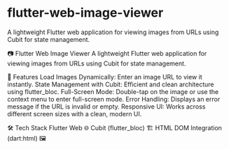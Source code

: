 # flutter-web-image-viewer
A lightweight Flutter web application for viewing images from URLs using Cubit for state management.

📷 Flutter Web Image Viewer
A lightweight Flutter web application for viewing images from URLs using Cubit for state management.

🚀 Features
Load Images Dynamically: Enter an image URL to view it instantly.
State Management with Cubit: Efficient and clean architecture using flutter_bloc.
Full-Screen Mode: Double-tap on the image or use the context menu to enter full-screen mode.
Error Handling: Displays an error message if the URL is invalid or empty.
Responsive UI: Works across different screen sizes with a clean, modern UI.

🛠️ Tech Stack
Flutter Web 🌐
Cubit (flutter_bloc) 🏗️
HTML DOM Integration (dart:html) 🖼️
